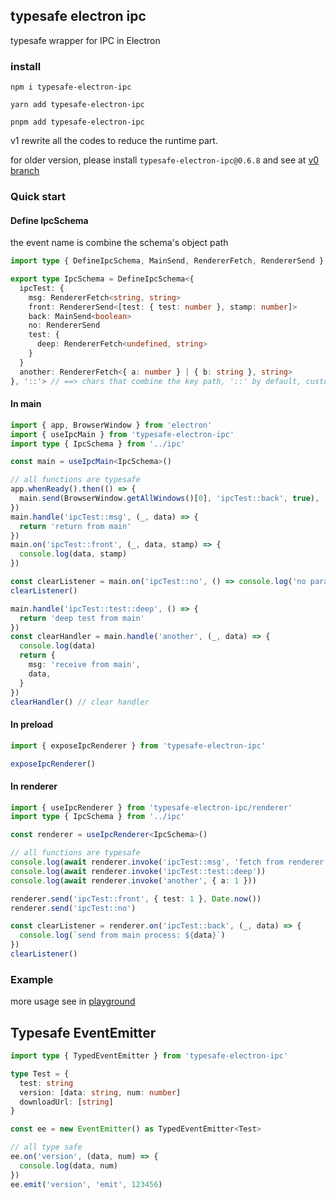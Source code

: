 ## typesafe electron ipc

typesafe wrapper for IPC in Electron

### install

```shell
npm i typesafe-electron-ipc
```
```shell
yarn add typesafe-electron-ipc
```
```shell
pnpm add typesafe-electron-ipc
```

v1 rewrite all the codes to reduce the runtime part.

for older version, please install `typesafe-electron-ipc@0.6.8` and see at [v0 branch](https://github.com/subframe7536/typesafe-electron-ipc/tree/v0)

### Quick start

#### Define IpcSchema

the event name is combine the schema's object path

```typescript
import type { DefineIpcSchema, MainSend, RendererFetch, RendererSend } from 'typesafe-electron-ipc/define'

export type IpcSchema = DefineIpcSchema<{
  ipcTest: {
    msg: RendererFetch<string, string>
    front: RendererSend<[test: { test: number }, stamp: number]>
    back: MainSend<boolean>
    no: RendererSend
    test: {
      deep: RendererFetch<undefined, string>
    }
  }
  another: RendererFetch<{ a: number } | { b: string }, string>
}, '::'> // ==> chars that combine the key path, '::' by default, customable
```

#### In main

```typescript
import { app, BrowserWindow } from 'electron'
import { useIpcMain } from 'typesafe-electron-ipc'
import type { IpcSchema } from '../ipc'

const main = useIpcMain<IpcSchema>()

// all functions are typesafe
app.whenReady().then(() => {
  main.send(BrowserWindow.getAllWindows()[0], 'ipcTest::back', true),
})
main.handle('ipcTest::msg', (_, data) => {
  return 'return from main'
})
main.on('ipcTest::front', (_, data, stamp) => {
  console.log(data, stamp)
})

const clearListener = main.on('ipcTest::no', () => console.log('no parameter'))
clearListener()

main.handle('ipcTest::test::deep', () => {
  return 'deep test from main'
})
const clearHandler = main.handle('another', (_, data) => {
  console.log(data)
  return {
    msg: 'receive from main',
    data,
  }
})
clearHandler() // clear handler
```

#### In preload

```typescript
import { exposeIpcRenderer } from 'typesafe-electron-ipc'

exposeIpcRenderer()
```

#### In renderer

```typescript
import { useIpcRenderer } from 'typesafe-electron-ipc/renderer'
import type { IpcSchema } from '../ipc'

const renderer = useIpcRenderer<IpcSchema>()

// all functions are typesafe
console.log(await renderer.invoke('ipcTest::msg', 'fetch from renderer'))
console.log(await renderer.invoke('ipcTest::test::deep'))
console.log(await renderer.invoke('another', { a: 1 }))

renderer.send('ipcTest::front', { test: 1 }, Date.now())
renderer.send('ipcTest::no')

const clearListener = renderer.on('ipcTest::back', (_, data) => {
  console.log(`send from main process: ${data}`)
})
clearListener()
```

### Example

more usage see in [playground](./playground)

## Typesafe EventEmitter

```typescript
import type { TypedEventEmitter } from 'typesafe-electron-ipc'

type Test = {
  test: string
  version: [data: string, num: number]
  downloadUrl: [string]
}

const ee = new EventEmitter() as TypedEventEmitter<Test>

// all type safe
ee.on('version', (data, num) => {
  console.log(data, num)
})
ee.emit('version', 'emit', 123456)
```

